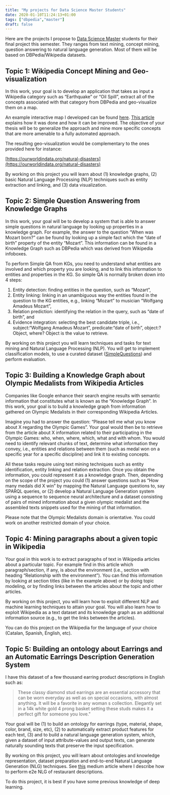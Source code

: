 ```yaml
---
title: "My projects for Data Science Master Students"
date: 2020-01-10T11:24:13+01:00
tags: ["dbpedia","master"]
draft: false
---
```


Here are the projects I propose to [Data Science Master](https://estudios.uoc.edu/es/masters-universitarios/data-science/presentacion) students for their final project this semester. They ranges from text mining, concept mining, question answering to natural language generation. Most of them will be based on DBPedia/Wikipedia datasets.

<!--more-->

## Topic 1: Wikipedia Concept Mining and Geo-visualization

In this work, your goal is to develop an application that takes as input a Wikipedia category such as “Earthquake” or “Oil Spill”, extract all of the concepts associated with that category from DBPedia and geo-visualize them on a map. 

An example interactive map I developed can be found [here](https://nadjet.github.io/environmental_issues/). [This article](https://medium.com/@nadjetba/mining-and-visualizing-dbpedia-environmental-issues-6ecc31ce6a26) explains how it was done and how it can be improved. The objective of your thesis will be to generalize the approach and mine more specific concepts that are more amenable to a fully automated approach.

The resulting geo-visualization would be complementary to the ones provided here for instance:  

[https://ourworldindata.org/natural-disasters](https://ourworldindata.org/natural-disasters)

By working on this project you will learn about (1) knowledge graphs, (2) basic Natural Language Processing (NLP) techniques such as entity extraction and linking, and (3) data visualization.

## Topic 2: Simple Question Answering from Knowledge Graphs

In this work, your goal will be to develop a system that is able to answer simple questions in natural language by looking up properties in a knowledge graph. For example, the answer to the question “When was Mozart born?” can be found by looking up a simple fact which the “date of birth” property of the entity “Mozart”. This information can be found in a Knowledge Graph such as DBPedia which was derived from Wikipedia infoboxes.

To perform Simple QA from KGs, you need to understand what entities are involved and which property you are looking, and to link this information to entities and properties in the KG. So simple QA is normally broken down into 4 steps: 

1. Entity detection: finding entities in the question, such as “Mozart”,
2. Entity linking: linking in an unambiguous way the entities found in the question to the KG entities, e.g., linking “Mozart” to musician “Wolfgang Amadeus Mozart”, 
3. Relation prediction: identifying the relation in the query, such as “date of birth”, and
4. Evidence integration: selecting the best candidate triple, i.e., subject:“Wolfgang Amadeus Mozart”, predicate:“date of birth”, object:?Object, where? Object is the value to retrieve. 

By working on this project you will learn techniques and tasks for text mining and Natural Language Processing (NLP). You will get to implement classification models, to use a curated dataset ([SimpleQuestions](https://github.com/davidgolub/SimpleQA/tree/master/datasets/SimpleQuestions)) and perform evaluation.

## Topic 3: Building a Knowledge Graph about Olympic Medalists from Wikipedia Articles

Companies like Google enhance their search engine results with semantic information that constitutes what is known as the “Knowledge Graph”. In this work, your goal is to build a knowledge graph from information gathered on Olympic Medalists in their corresponding Wikipedia Articles.

Imagine you had to answer the question: “Please tell me what you know about X regarding the Olympic Games”. Your goal would then be to retrieve from the article about X information related to their participating in the Olympic Games: who, when, where, which, what and with whom.  You would need to identify relevant chunks of text, determine what information they convey, i.e., entities and relations between them (such as medal won on a specific year for a specific discipline) and link it to existing concepts. 

All these tasks require using text mining techniques such as entity identification, entity linking and relation extraction. Once you obtain the information, you could represent it as a knowledge graph. Then, depending on the scope of the project you could (1) answer questions such as “How many medals did X win” by mapping the Natural Language questions to, say SPARQL queries, or (2) develop a Natural Language Generation system using a sequence to sequence neural architecture and a dataset consisting of pairs of mined information about a given olympic medalist and the assembled texts snippets used for the mining of that information.

Please note that the Olympic Medalists domain is orientative. You could work on another restricted domain of your choice.

## Topic 4: Mining paragraphs about a given topic in Wikipedia

Your goal in this work is to extract paragraphs of text in Wikipedia articles about a particular topic. For example find in this article which paragraph/section, if any, is about the environment (i.e., section with heading “Relationship with the environment”). You can find this information by looking at section titles (like in the example above) or by doing topic modeling, or by finding links between the articles about the topic and other articles.

By working on this project, you will learn how to exploit different NLP and machine learning techniques to attain your goal. You will also learn how to exploit Wikipedia as a text dataset and its knowledge graph as an additional information source (e.g., to get the links between the articles).

You can do this project on the Wikipedia for the language of your choice (Catalan, Spanish, English, etc).

## Topic 5: Building an ontology about Earrings and an Automatic Earrings Description Generation System

I have this dataset of a few thousand earring product descriptions in English such as:


>These classy diamond stud earrings are an essential accessory that can be worn everyday as well as on special occasions, with almost anything. It will be a favorite in any woman s collection. Elegantly set in a 14k white gold 4 prong basket setting these studs makes it a perfect gift for someone you love."

Your goal will be (1) to build an ontology for earrings (type, material, shape, color, brand, size, etc), (2) to automatically extract product features for each text, (3) and to build a natural language generation system, which, given a dataset of input attribute-values and output texts, can generate naturally sounding texts that preserve the input specification. 

By working on this project, you will learn about ontologies and knowledge representation, dataset preparation and end-to-end  Natural Language Generation (NLG) techniques. See [this](https://medium.com/analytics-vidhya/seq2seq-nlg-the-good-the-bad-and-the-ugly-8de0a05d9da1) medium article where I describe how to perform e2e NLG of restaurant descriptions.

To do this project, it is best if you have some previous knowledge of deep learning.
